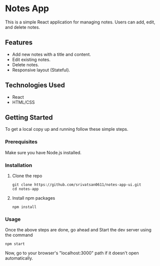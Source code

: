 # Notes App

This is a simple React application for managing notes. Users can add, edit, and delete notes.

## Features

- Add new notes with a title and content.
- Edit existing notes.
- Delete notes.
- Responsive layout (Stateful).

## Technologies Used

- React
- HTML/CSS

## Getting Started

To get a local copy up and running follow these simple steps.

### Prerequisites

Make sure you have Node.js installed.

### Installation

1. Clone the repo

   ```
   git clone https://github.com/srivatsan0611/notes-app-ui.git
   cd notes-app
   ```
2. Install npm packages

   ```
   npm install
   ```

### Usage

Once the above steps are done, go ahead and Start the dev server using the command
```
npm start
```

Now, go to your browser's "localhost:3000" path if it doesn't open automatically.

